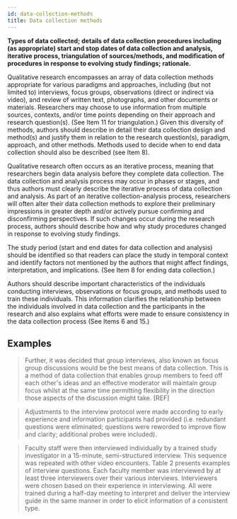 ```yaml
---
id: data-collection-methods
title: Data collection methods
---
```

**Types of data collected; details of data collection procedures including (as appropriate) start and stop dates of data collection and analysis, iterative process, triangulation of sources/methods, and modification of procedures in response to evolving study findings; rationale.**

Qualitative research encompasses an array of data collection methods appropriate for various paradigms and approaches, including (but not limited to) interviews, focus groups, observations (direct or indirect via video), and review of written text, photographs, and other documents or materials. Researchers may choose to use information from multiple sources, contexts, and/or time points depending on their approach and research question(s). (See Item 11 for triangulation.) Given this diversity of methods, authors should describe in detail their data collection design and method(s) and justify them in relation to the research question(s), paradigm, approach, and other methods. Methods used to decide when to end data collection should also be described (see Item 8).

Qualitative research often occurs as an iterative process, meaning that researchers begin data analysis before they complete data collection. The data collection and analysis process may occur in phases or stages, and thus authors must clearly describe the iterative process of data collection and analysis. As part of an iterative collection-analysis process, researchers will often alter their data collection methods to explore their preliminary impressions in greater depth and/or actively pursue confirming and disconfirming perspectives. If such changes occur during the research process, authors should describe how and why study procedures changed in response to evolving study findings.

The study period (start and end dates for data collection and analysis) should be identified so that readers can place the study in temporal context and identify factors not mentioned by the authors that might affect findings, interpretation, and implications. (See Item 8 for ending data collection.)

Authors should describe important characteristics of the individuals conducting interviews, observations or focus groups, and methods used to train these individuals. This information clarifies the relationship between the individuals involved in data collection and the participants in the research and also explains what efforts were made to ensure consistency in the data collection process (See Items 6 and 15.)

## Examples

> Further, it was decided that group interviews, also known as focus group discussions would be the best means of data collection. This is a method of data collection that enables group members to feed off each other's ideas and an effective moderator will maintain group focus whilst at the same time permitting flexibility in the direction those aspects of the discussion might take. [REF]

> Adjustments to the interview protocol were made according to early experience and information participants had provided (i.e. redundant questions were eliminated; questions were reworded to improve flow and clarity; additional probes were included).

> Faculty staff were then interviewed individually by a trained study investigator in a 15-minute, semi-structured interview. This sequence was repeated with other video encounters. Table 2 presents examples of interview questions. Each faculty member was interviewed by at least three interviewers over their various interviews. Interviewers were chosen based on their experience in interviewing. All were trained during a half-day meeting to interpret and deliver the interview guide in the same manner in order to elicit information of a consistent type.
